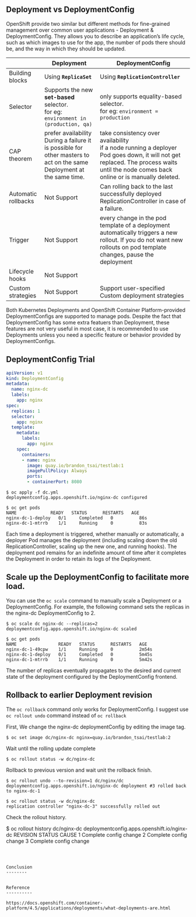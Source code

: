 Deployment vs DeploymentConfig
-----------------------

OpenShift provide two similar but different methods for fine-grained management over common user applications - Deployment & DeploymentConfig.
They allows you to describe an application’s life cycle, such as which images to use for the app, the number of pods there should be, and the way in which they should be updated. 



| | Deployment | DeploymentConfig |
|--|------------|------------------|
| Building blocks | Using **`ReplicaSet`** | Using **`ReplicationController`** |
| Selector | Supports the new **set-based** selector. <BR> for eg: `environment in (production, qa)`  | only supports equality-based selector. <BR> for eg: `environment = production`  |
| CAP theorem |prefer availability <BR> During a failure it is possible for other masters to act on the same Deployment at the same time. | take consistency over availability <BR> if a node running a deployer Pod goes down, it will not get replaced. The process waits until the node comes back online or is manually deleted.  |
| Automatic rollbacks | Not Support | Can rolling back to the last successfully deployed ReplicationController in case of a failure. |
| Trigger | Not Support | every change in the pod template of a deployment automatically triggers a new rollout. If you do not want new rollouts on pod template changes, pause the deployment |
| Lifecycle hooks | Not Support | |
| Custom strategies | Not Support | Support user-specified Custom deployment strategies |


Both Kubernetes Deployments and OpenShift Container Platform-provided DeploymentConfigs are supported to manage pods. Despite the fact that DeploymentConfig has some extra featuers than Deployment, these features are not very useful in most case, it is recommended to use Deployments unless you need a specific feature or behavior provided by DeploymentConfigs.


DeploymentConfig Trial
-----------------------

```YAML
apiVersion: v1
kind: DeploymentConfig
metadata:
  name: nginx-dc
  labels:
    app: nginx
spec:
  replicas: 1
  selector:
    app: nginx
  template:
    metadata:
      labels:
        app: nginx
    spec:
      containers:
      - name: nginx
        image: quay.io/brandon_tsai/testlab:1
        imagePullPolicy: Always
        ports:
        - containerPort: 8080
```

```
$ oc apply -f dc.yml
deploymentconfig.apps.openshift.io/nginx-dc configured

$ oc get pods
NAME             READY   STATUS      RESTARTS   AGE
nginx-dc-1-deploy   0/1     Completed   0          86s
nginx-dc-1-mtrrb    1/1     Running     0          83s
```


Each time a deployment is triggered, whether manually or automatically, a deployer Pod manages the deployment (including scaling down the old ReplicationController, scaling up the new one, and running hooks). The deployment pod remains for an indefinite amount of time after it completes the Deployment in order to retain its logs of the Deployment. 


Scale up the DeploymentConfig to facilitate more load.
----------------------------------------------

You can use the `oc scale` command to manually scale a Deployment or a DeploymentConfig. For example, the following command sets the replicas in the nginx-dc DeploymentConfig to 2.

```
$ oc scale dc nginx-dc --replicas=2
deploymentconfig.apps.openshift.io/nginx-dc scaled

$ oc get pods
NAME                READY   STATUS      RESTARTS   AGE
nginx-dc-1-49cpw    1/1     Running     0          2m54s
nginx-dc-1-deploy   0/1     Completed   0          5m45s
nginx-dc-1-mtrrb    1/1     Running     0          5m42s
```

The number of replicas eventually propagates to the desired and current state of the deployment configured by the DeploymentConfig frontend.



Rollback to earlier Deployment revision 
-----------------------------------------

The `oc rollback` command only works for DeploymentConfig.
I suggest use `oc rollout undo` command instead of `oc rollback`

First, We change the nginx-dc deploymentConfig by editing the image tag.

```
$ oc set image dc/nginx-dc nginx=quay.io/brandon_tsai/testlab:2
```

Wait until the rolling update complete

```
$ oc rollout status -w dc/nginx-dc
```

Rollback to previous version and wait unit the rollback finish.

```
$ oc rollout undo --to-revision=1 dc/nginx/dc
deploymentconfig.apps.openshift.io/nginx-dc deployment #3 rolled back to nginx-dc-1

$ oc rollout status -w dc/nginx-dc
replication controller "nginx-dc-3" successfully rolled out
```

Check the rollout history.

$ oc rollout history dc/nginx-dc
deploymentconfig.apps.openshift.io/nginx-dc 
REVISION	STATUS		CAUSE
1		Complete	config change
2		Complete	config change
3		Complete	config change
```



Conclusion
--------


Reference
----------

https://docs.openshift.com/container-platform/4.5/applications/deployments/what-deployments-are.html